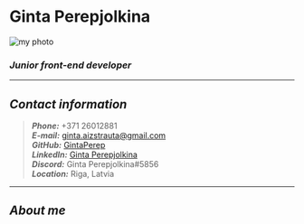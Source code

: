 # __Ginta Perepjolkina__

![my photo](https://i.im.ge/2022/09/13/1QpOa8.my-photo.th.jpg) 

### __*Junior front-end developer*__
---
## __*Contact information*__
> _**Phone:**_ +371 26012881 <br>
> _**E-mail:**_ ginta.aizstrauta@gmail.com <br>
> _**GitHub:**_ [GintaPerep](https://github.com/GintaPerep) <br>
> _**LinkedIn:**_ [Ginta Perepjolkina](linkedin.com/in/ginta-perepjolkina-0aa88a16) <br>
> _**Discord:**_ Ginta Perepjolkina#5856 <br>
> _**Location:**_ Riga, Latvia <br>

___

## __*About me*__
